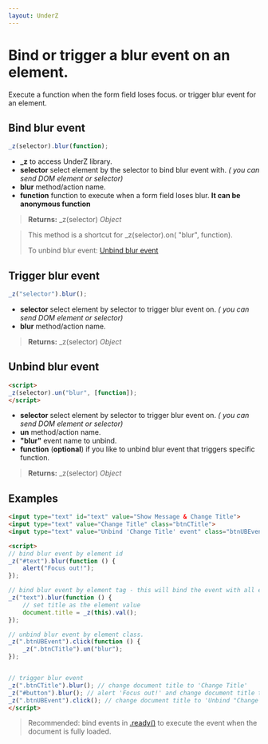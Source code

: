 ```yaml
---
layout: UnderZ
---
```

# Bind or trigger a blur event on an element.
Execute a function when the form field loses focus. or trigger blur event for an element.


## Bind blur event
```js
_z(selector).blur(function);
```

* **_z** to access UnderZ library.
* **selector** select element by the selector to bind blur event with. _( you can send DOM element or selector)_
* **blur** method/action name.
* **function** function to execute when a form field loses blur. **It can be anonymous function**

> **Returns:** _z(selector) _Object_

> This method is a shortcut for _z(selector).on( "blur", function).
> 
> To unbind blur event: [Unbind blur event](https://hlack.github.io/UnderZ/-blur()#unbind-blur-event)

## Trigger blur event
```js
_z("selector").blur();
```

* **selector** select element by selector to trigger blur event on. _( you can send DOM element or selector)_
* **blur** method/action name.

> **Returns:** _z(selector) _Object_

## Unbind blur event
```html
<script>
_z(selector).un("blur", [function]);
</script>
```

* **selector** select element by selector to trigger blur event on. _( you can send DOM element or selector)_
* **un** method/action name.
* **"blur"** event name to unbind.
* **function** (**optional**) if you like to unbind blur event that triggers specific function.

> **Returns:** _z(selector) _Object_

## Examples

```html
<input type="text" id="text" value="Show Message & Change Title">
<input type="text" value="Change Title" class="btnCTitle">
<input type="text" value="Unbind 'Change Title' event" class="btnUBEvent">

<script>
// bind blur event by element id
_z("#text").blur(function () { 
	alert("Focus out!");
});

// bind blur event by element tag - this will bind the event with all elements with "input" tag.
_z("text").blur(function () { 
	// set title as the element value
	document.title = _z(this).val();
});

// unbind blur event by element class.
_z(".btnUBEvent").click(function () {
	_z(".btnCTitle").un("blur");
});


// trigger blur event
_z(".btnCTitle").blur(); // change document title to 'Change Title'
_z("#button").blur(); // alert 'Focus out!' and change document title to 'Show Message & Change Title'
_z(".btnUBEvent").click(); // change document title to 'Unbind "Change Title" event' and unbind blur event on .btnCTitle button
</script>

```

> Recommended: bind events in [.ready()](https://hlack.github.io/UnderZ/-ready()) to execute the event when the document is fully loaded.
